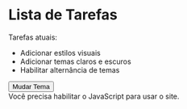 <!DOCTYPE html>
<html lang="en" dir="ltr">

<head>
    <meta charset="utf-8">
    <title>Primeiro exercício WEB</title>
    <link rel="stylesheet" href="main.css">
</head>

<body class="light-theme">
    <h1>Lista de Tarefas</h1>
    <p id="msg">Tarefas atuais:</p>
    <ul>
        <li class="list ">Adicionar estilos visuais</li>
        <li class="list ">Adicionar temas claros e escuros</li>
        <li>Habilitar alternância de temas</li>
    </ul>
    <div>
        <button class="button">Mudar Tema</button>
    </div>
    <script src="app.js " type="text/javascript " charset="utf-8 "></script>
    <noscript>Você precisa habilitar o JavaScript para usar o site.</noscript>
</body>

</html>
